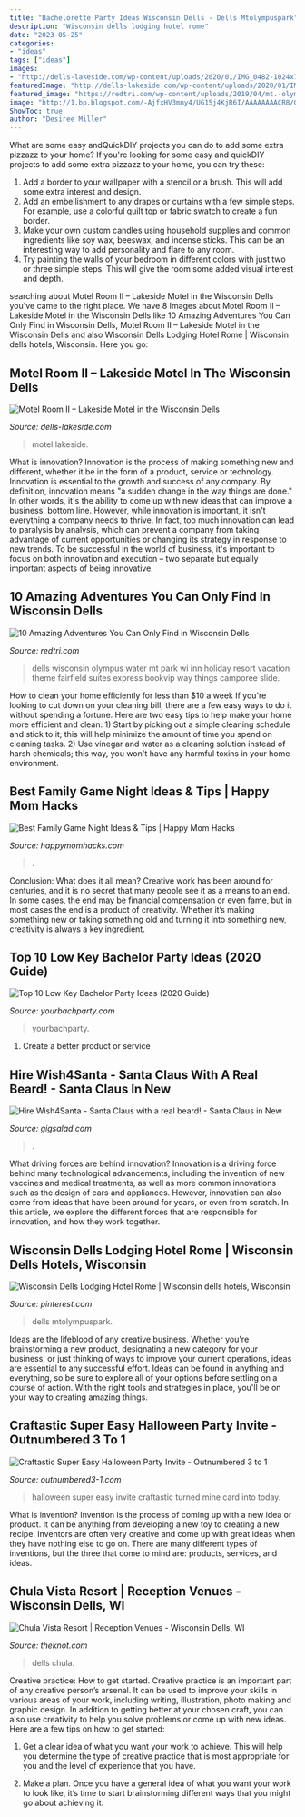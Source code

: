 ```yaml
---
title: "Bachelorette Party Ideas Wisconsin Dells - Dells Mtolympuspark"
description: "Wisconsin dells lodging hotel rome"
date: "2023-05-25"
categories:
- "ideas"
tags: ["ideas"]
images:
- "http://dells-lakeside.com/wp-content/uploads/2020/01/IMG_0482-1024x768.jpeg"
featuredImage: "http://dells-lakeside.com/wp-content/uploads/2020/01/IMG_0482-1024x768.jpeg"
featured_image: "https://redtri.com/wp-content/uploads/2019/04/mt.-olympus-water-theme-park_racer-slide.jpg"
image: "http://1.bp.blogspot.com/-AjfxHV3mny4/UG15j4KjR6I/AAAAAAAACR8/Gh4KfHCeq40/s1600/DSCF7370.JPG"
ShowToc: true
author: "Desiree Miller"
---
```



What are some easy andQuickDIY projects you can do to add some extra pizzazz to your home?
If you're looking for some easy and quickDIY projects to add some extra pizzazz to your home, you can try these:
1. Add a border to your wallpaper with a stencil or a brush. This will add some extra interest and design.
2. Add an embellishment to any drapes or curtains with a few simple steps. For example, use a colorful quilt top or fabric swatch to create a fun border.
3. Make your own custom candles using household supplies and common ingredients like soy wax, beeswax, and incense sticks. This can be an interesting way to add personality and flare to any room.
4. Try painting the walls of your bedroom in different colors with just two or three simple steps. This will give the room some added visual interest and depth.

	

		
searching about Motel Room II – Lakeside Motel in the Wisconsin Dells you've came to the right place. We have 8 Images about Motel Room II – Lakeside Motel in the Wisconsin Dells like 10 Amazing Adventures You Can Only Find in Wisconsin Dells, Motel Room II – Lakeside Motel in the Wisconsin Dells and also Wisconsin Dells Lodging Hotel Rome | Wisconsin dells hotels, Wisconsin. Here you go:
		
    
## Motel Room II – Lakeside Motel In The Wisconsin Dells

<img loading=lazy src="http://dells-lakeside.com/wp-content/uploads/2020/01/IMG_0482-1024x768.jpeg" onerror="this.onerror=null;this.src='https://tse2.mm.bing.net/th?id=OIP.58kJhh6JwIQ8JN04gjE8BAHaFj&amp;pid=15.1';" alt="Motel Room II – Lakeside Motel in the Wisconsin Dells">

_Source: dells-lakeside.com_

>motel lakeside. 

	

What is innovation?
Innovation is the process of making something new and different, whether it be in the form of a product, service or technology. Innovation is essential to the growth and success of any company. By definition, innovation means "a sudden change in the way things are done." In other words, it's the ability to come up with new ideas that can improve a business' bottom line.
However, while innovation is important, it isn't everything a company needs to thrive. In fact, too much innovation can lead to paralysis by analysis, which can prevent a company from taking advantage of current opportunities or changing its strategy in response to new trends. To be successful in the world of business, it's important to focus on both innovation and execution – two separate but equally important aspects of being innovative.

    
## 10 Amazing Adventures You Can Only Find In Wisconsin Dells

<img loading=lazy src="https://redtri.com/wp-content/uploads/2019/04/mt.-olympus-water-theme-park_racer-slide.jpg" onerror="this.onerror=null;this.src='https://tse3.mm.bing.net/th?id=OIP.IR6-9232Sjj329Q47G2qpwHaE8&amp;pid=15.1';" alt="10 Amazing Adventures You Can Only Find in Wisconsin Dells">

_Source: redtri.com_

>dells wisconsin olympus water mt park wi inn holiday resort vacation theme fairfield suites express bookvip way things camporee slide. 

	

How to clean your home efficiently for less than $10 a week
If you're looking to cut down on your cleaning bill, there are a few easy ways to do it without spending a fortune. Here are two easy tips to help make your home more efficient and clean: 1) Start by picking out a simple cleaning schedule and stick to it; this will help minimize the amount of time you spend on cleaning tasks. 2) Use vinegar and water as a cleaning solution instead of harsh chemicals; this way, you won't have any harmful toxins in your home environment.

    
## Best Family Game Night Ideas &amp; Tips | Happy Mom Hacks

<img loading=lazy src="https://happymomhacks.com/wp-content/uploads/2021/03/Family-Game-Night-1-1.jpg" onerror="this.onerror=null;this.src='https://tse4.mm.bing.net/th?id=OIP.tKQFqV_yE_3lEdLYW5X14wHaLH&amp;pid=15.1';" alt="Best Family Game Night Ideas &amp; Tips | Happy Mom Hacks">

_Source: happymomhacks.com_

>. 

	

Conclusion: What does it all mean?
Creative work has been around for centuries, and it is no secret that many people see it as a means to an end. In some cases, the end may be financial compensation or even fame, but in most cases the end is a product of creativity. Whether it’s making something new or taking something old and turning it into something new, creativity is always a key ingredient.

    
## Top 10 Low Key Bachelor Party Ideas (2020 Guide)

<img loading=lazy src="http://www.yourbachparty.com/wp-content/uploads/2018/08/Depositphotos_104551400_m-2015.jpg" onerror="this.onerror=null;this.src='https://tse4.mm.bing.net/th?id=OIP.CM0yxMFp_reXhx0vu4hR_gHaE8&amp;pid=15.1';" alt="Top 10 Low Key Bachelor Party Ideas (2020 Guide)">

_Source: yourbachparty.com_

>yourbachparty. 

	

1. Create a better product or service 

    
## Hire Wish4Santa - Santa Claus With A Real Beard! - Santa Claus In New

<img loading=lazy src="https://cress.gigsalad.com/s3/s/santa_claus_with_real_beard/530f50a4676e4_480_sq" onerror="this.onerror=null;this.src='https://tse2.mm.bing.net/th?id=OIP.EqmkTvbfENk9fpY1Gd7wtAHaHa&amp;pid=15.1';" alt="Hire Wish4Santa - Santa Claus with a real beard! - Santa Claus in New">

_Source: gigsalad.com_

>. 

	

What driving forces are behind innovation?
Innovation is a driving force behind many technological advancements, including the invention of new vaccines and medical treatments, as well as more common innovations such as the design of cars and appliances. However, innovation can also come from ideas that have been around for years, or even from scratch. In this article, we explore the different forces that are responsible for innovation, and how they work together.

    
## Wisconsin Dells Lodging Hotel Rome | Wisconsin Dells Hotels, Wisconsin

<img loading=lazy src="https://i.pinimg.com/originals/d6/d7/58/d6d758da7e6f524262fe347aa756086c.jpg" onerror="this.onerror=null;this.src='https://tse3.mm.bing.net/th?id=OIP.ZBx63HqFtnt_OoCJNcQuWAHaE8&amp;pid=15.1';" alt="Wisconsin Dells Lodging Hotel Rome | Wisconsin dells hotels, Wisconsin">

_Source: pinterest.com_

>dells mtolympuspark. 

	

Ideas are the lifeblood of any creative business. Whether you're brainstorming a new product, designating a new category for your business, or just thinking of ways to improve your current operations, ideas are essential to any successful effort. Ideas can be found in anything and everything, so be sure to explore all of your options before settling on a course of action. With the right tools and strategies in place, you'll be on your way to creating amazing things.

    
## Craftastic Super Easy Halloween Party Invite - Outnumbered 3 To 1

<img loading=lazy src="http://1.bp.blogspot.com/-AjfxHV3mny4/UG15j4KjR6I/AAAAAAAACR8/Gh4KfHCeq40/s1600/DSCF7370.JPG" onerror="this.onerror=null;this.src='https://tse2.mm.bing.net/th?id=OIP.nw26VcnbXwB2VGkcxUGKsQHaFj&amp;pid=15.1';" alt="Craftastic Super Easy Halloween Party Invite - Outnumbered 3 to 1">

_Source: outnumbered3-1.com_

>halloween super easy invite craftastic turned mine card into today. 

	

What is invention?
Invention is the process of coming up with a new idea or product. It can be anything from developing a new toy to creating a new recipe. Inventors are often very creative and come up with great ideas when they have nothing else to go on. There are many different types of inventions, but the three that come to mind are: products, services, and ideas.

    
## Chula Vista Resort | Reception Venues - Wisconsin Dells, WI

<img loading=lazy src="https://media-api.xogrp.com/images/215cfb00-385f-4a0a-bcef-d1eb1e03f5c9~rs_720.480" onerror="this.onerror=null;this.src='https://tse4.mm.bing.net/th?id=OIP.qmX-H15ztOHVfc9RxiuzKgHaE8&amp;pid=15.1';" alt="Chula Vista Resort | Reception Venues - Wisconsin Dells, WI">

_Source: theknot.com_

>dells chula. 

	

Creative practice: How to get started.
Creative practice is an important part of any creative person’s arsenal. It can be used to improve your skills in various areas of your work, including writing, illustration, photo making and graphic design. In addition to getting better at your chosen craft, you can also use creativity to help you solve problems or come up with new ideas. Here are a few tips on how to get started:
1. Get a clear idea of what you want your work to achieve. This will help you determine the type of creative practice that is most appropriate for you and the level of experience that you have.

2. Make a plan. Once you have a general idea of what you want your work to look like, it’s time to start brainstorming different ways that you might go about achieving it.

